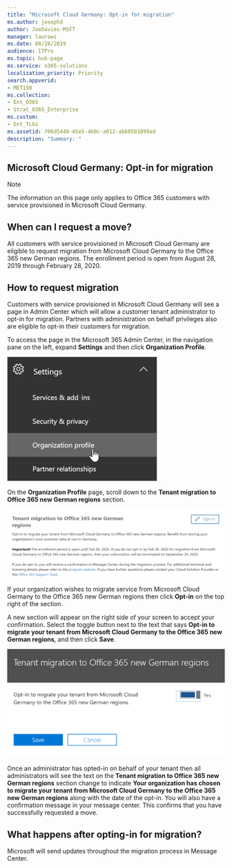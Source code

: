 ```yaml
---
title: "Microsoft Cloud Germany: Opt-in for migration"
ms.author: josephd
author: JoeDavies-MSFT
manager: laurawi
ms.date: 08/28/2019
audience: ITPro
ms.topic: hub-page
ms.service: o365-solutions
localization_priority: Priority
search.appverid:
- MET150
ms.collection: 
- Ent_O365
- Strat_O365_Enterprise
ms.custom:
- Ent_TLGs
ms.assetid: 706d5449-45e5-4b0c-a012-ab60501899ad
description: "Summary: "
---
```


## Microsoft Cloud Germany: Opt-in for migration

>[!Note]
>The information on this page only applies to Office 365 customers with service provisioned in Microsoft Cloud Germany.
>

## When can I request a move?

All customers with service provisioned in Microsoft Cloud Germany are eligible to request migration from Microsoft Cloud Germany to the Office 365 new German regions.  The enrollment period is open from August 28, 2019 through February 28, 2020.

## How to request migration

Customers with service provisioned in Microsoft Cloud Germany will see a page in Admin Center which will allow a customer tenant administrator to opt-in for migration.  Partners with administration on behalf privileges also are eligible to opt-in their customers for migration.

To access the page in the Microsoft 365 Admin Center, in the navigation pane on the left, expand **Settings** and then click **Organization Profile**.

![](./media/ms-cloud-germany-migration-opt-in/org-profile.png) 

On the **Organization Profile** page, scroll down to the **Tenant migration to Office 365 new German regions** section.

![](./media/ms-cloud-germany-migration-opt-in/tenant-migration.png) 


If your organization wishes to migrate service from Microsoft Cloud Germany to the Office 365 new German regions then click **Opt-in** on the top right of the section. 

A new section will appear on the right side of your screen to accept your confirmation. Select the toggle button next to the text that says **Opt-in to migrate your tenant from Microsoft Cloud Germany to the Office 365 new German regions**, and then click **Save**.

![](./media/ms-cloud-germany-migration-opt-in/tenant-migration-new-regions.png) 
 
Once an administrator has opted-in on behalf of your tenant then all administrators will see the text on the **Tenant migration to Office 365 new German regions** section change to indicate **Your organization has chosen to migrate your tenant from Microsoft Cloud Germany to the Office 365 new German regions** along with the date of the opt-in. You will also have a confirmation message in your message center. This confirms that you have successfully requested a move.

 
## What happens after opting-in for migration?

Microsoft will send updates throughout the migration process in Message Center.

